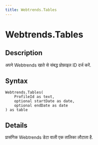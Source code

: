 ```yaml
---
title: Webtrends.Tables
---
```


# Webtrends.Tables


## Description

अपने Webtrends खाते से संबद्ध प्रोफ़ाइल ID दर्ज करें.


## Syntax

```powerquery
Webtrends.Tables(
    ProfileId as text,
    optional startDate as date,
    optional endDate as date
) as table
```


## Details

प्रासंगिक Webtrends डेटा वाली एक तालिका लौटाता है.


